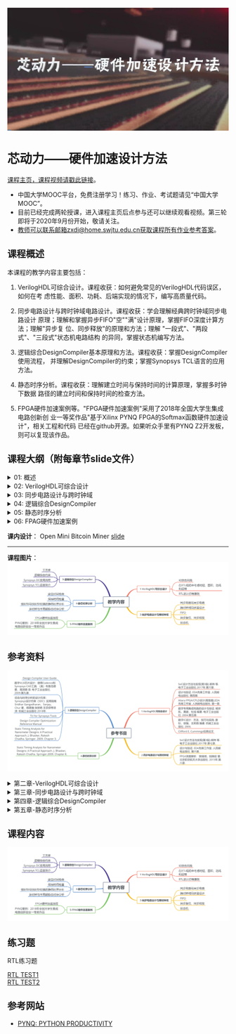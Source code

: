 ![logo](./header.jpg)

芯动力——硬件加速设计方法
===

[课程主页，课程视频请戳此链接](https://www.icourse163.org/course/SWJTU-1207492806)。
- 中国大学MOOC平台，免费注册学习！练习、作业、考试题请见“中国大学MOOC”。
- 目前已经完成两轮授课，进入课程主页后点参与还可以继续观看视频。第三轮即将于2020年9月份开始，敬请关注。
- 教师可以联系邮箱zxdi@home.swjtu.edu.cn获取课程所有作业参考答案。

课程概述
---
本课程的教学内容主要包括：

1.  VerilogHDL可综合设计。课程收获：如何避免常见的VerilogHDL代码误区，如何在考
    虑性能、面积、功耗、后端实现的情况下，编写高质量代码。

2.  同步电路设计与跨时钟域电路设计。课程收获：学会理解经典跨时钟域同步电路设计
    原理；理解和掌握异步FIFO"空""满"设计原理，掌握FIFO深度计算方法；理解"异步复
    位、同步释放"的原理和方法；理解 "一段式"、"两段式"、"三段式"状态机电路结构
    的异同，掌握状态机编写方法。

3.  逻辑综合DesignCompiler基本原理和方法。课程收获：掌握DesignCompiler使用流程，
    并理解DesignCompiler的约束；掌握Synopsys TCL语言的应用方法。

4.  静态时序分析。课程收获：理解建立时间与保持时间的计算原理，掌握多时钟下数据
    路径的建立时间和保持时间的检查方法。

5.  FPGA硬件加速案例等。"FPGA硬件加速案例"采用了2018年全国大学生集成电路创新创
    业一等奖作品"基于Xilinx PYNQ FPGA的Softmax函数硬件加速设计"，相关工程和代码
    已经在github开源。如果听众手里有PYNQ Z2开发板，则可以复现该作品。


课程大纲（附每章节slide文件）
---

<details>
<summary>
01: 概述
</summary>

学习目标：了解硬件加速的意义；知悉芯片设计领域的行业分工与特点；熟悉数字芯片设计的流程和EDA工具；

[slide](./slides/1-1.pdf)

</details>

<details>
<summary>
02: VerilogHDL可综合设计
</summary>

学习目标：知悉如何避免常见的VerilogHDL代码误区；掌握如何在考虑性能、面积、功耗、后端实现的情况下，编写高质量代码；掌握常见的RTL设计指导原则。

该章节课时标题：

- 2.1. VerilogHDL可综合描述原则，常见语法描述对应的硬件电路结构 [slide](./slides/2-1.pdf)

- 2.2. 在RTL书写中如何考虑延迟、面积等 [slide](./slides/2-2.pdf)

- 2.3. RTL设计指导原则 [slide](./slides/2-3.pdf)
</details>

<details>
<summary>
03: 同步电路设计与跨时钟域
</summary>

学习目标：学会理解经典跨时钟域同步电路设计原理；理解和掌握异步FIFO"空""满"设计原理，掌握FIFO深度计算方法；理解"异步复位、同步释放"的原理和方法；理解
"一段式"、"两段式"、"三段式"状态机电路结构的异同，掌握状态机编写方法。

该章节课时标题：

- 3.1. 亚稳态 [slide](./slides/3-1.pdf)

- 3.2. 单bit信号的跨时钟域传输电路；FIFO导言 [slide](./slides/3-2.pdf)

- 3.3. FIFO-空满信号生成机制与深度设计方法 [slide](./slides/3-3.pdf)

- 3.4. FIFO知识点总结 [slide](./slides/3-4.pdf)

- 3.5. 同步复位异步释放电路设计 [slide](./slides/3-5.pdf)

- 3.6. 状态机概述与分类 [slide](./slides/3-6.pdf)

- 3.7. 两段式与三段式状态机的电路设计结构与分析 [slide](./slides/3-7.pdf)

</details>


<details>
<summary>
04: 逻辑综合DesignCompiler
</summary>

学习目标：掌握DesignCompiler使用流程，并理解DesignCompiler的约束；掌握Synopsys
TCL语言的应用方法。

该章节课时标题：

- 4.1. 逻辑综合概述与基本知识 [slide](./slides/4-1.pdf)

- 4.2. 标准单元工艺库 [slide](./slides/4-2.pdf)

- 4.3. 逻辑综合中如何施加环境约束 [slide](./slides/4-3.pdf)

- 4.4. 逻辑综合设计约束 [slide](./slides/4-4.pdf)

- 4.5. 逻辑综合中优化电路常用方法 [slide](./slides/4-5.pdf)

- 4.6. Synopsys TCL语言简介 [slide](./slides/4-6.pdf)
</details>

<details>
<summary>
05: 静态时序分析
</summary>

学习目标：理解建立时间与保持时间的计算原理，掌握多时钟下数据路径的建立时间和保持时间的检查方法。

该章节课时标题：

- 5.1. 静态时序分析入门 [slide](./slides/5-1.pdf)

- 5.2. 静态时序分析工具如何检查时序路径的建立时间 [slide](./slides/5-2.pdf)

- 5.3. 保持时间检查 [slide](./slides/5-3.pdf)

- 5.4. 慢时钟与快时钟切换的静态时序分析 [slide](./slides/5-4.pdf)

- 5.5. 多时钟与半周期静态时序分析 [slide](./slides/5-5.pdf)
</details>

<details>
<summary>
06: FPAG硬件加速案例
</summary>

学习目标：FPGA硬件加速案例-人工智能算法中softmax函数的硬件加速设计。基于给出的"FPGA硬件加速案例"的开源代码，理解并复现该作品。相关工程和代码已经在github开源。

[slide](./slides/6-1.pdf)

</details>

**课内设计**：
Open Mini Bitcoin Miner [slide](./slides/ASIC_ex.pdf)  

---
**课程图片**：
![课程图片](./jxnr-horizontal.webp)

参考资料
---
![参考书目](./cksm.webp)

<details>
<summary>
第二章-VerilogHDL可综合设计
</summary>

1.  SoC设计方法与实现(第3版).郭炜 等. 电子工业出版社.2017年.第六章.

2.  设计与验证. EDA先锋工作室. 人民邮电出版社. 第四章.

3.  Altera FPGA/CPLD设计(高级篇).EDA先锋工作室. 人民邮电出版社. 第一章.

4.  数字专用集成电路的设计与验证. 杨宗凯，黄建，杜旭 编著.
    电子工业出版社. 2004.第五章.

5.  数字IC设计：方法、技巧与实践. 唐杉，徐强，王莉薇 编著.
    机械工业出版社. 2006.

6.  Clifford E. Cummings经典论文
</details>

<details>
<summary>
第三章-同步电路设计与跨时钟域
</summary>

1.  SoC设计方法与实现(第3版).郭炜 等. 电子工业出版社.2017年.第七章.

2.  设计与验证. EDA先锋工作室. 人民邮电出版社. 第六章.

3.  FPGA深度解析. 樊继明，陆锦宏 著. 北京航空航天大学出版社.
    2015年.第八章.
</details>

<details>
<summary>
第四章-逻辑综合DesignCompiler
</summary>

1.  Design Compiler User Guide

2.  数字VLSI芯片设计：使用Cadence和Synopsys CAD工具. （美）布鲁范德
    著，周润德 译. 电子工业出版社. 2009.第九章.

3.  综合与时序分析的设计约束：Synopsys设计约束（SDC）实用指南

4.  Sridhar Gangadharan，Sanjay，Chur 著，韩德强 张丽艳 王宗侠等译 译.
    机械工业出版社.2018年.

5.  Tcl for Synopsys Tools

6.  Design Compiler Optimization Reference Manual

7.  Static Timing Analysis for Nanometer Designs: A Practical
    Approach. J. Bhasker, Rakesh Chadha. Springer. 2009. Chapter 3.
</details>

<details>
<summary>
第五章-静态时序分析
</summary>

1. Static Timing Analysis for Nanometer Designs: A Practical Approach. J.
Bhasker, Rakesh Chadha. Springer.2009. Chapter 8.
</details>


课程内容
---
![教学内容](./jxnr-horizontal.webp)


练习题
---
RTL练习题  

 [RTL TEST1](./test/RTL_TEST.zip)  
 [RTL TEST2](./test2/test2.zip)


参考网站
---
- [PYNQ: PYTHON PRODUCTIVITY](http://www.pynq.io/)
